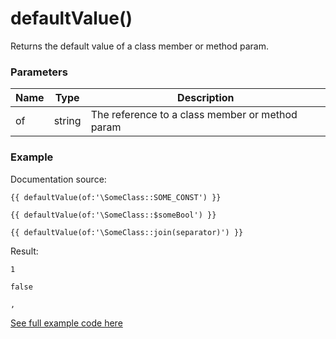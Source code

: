 # defaultValue()

Returns the default value of a class member or method param.

### Parameters

| Name | Type | Description
| ---- | ---- | -----------
| of | string | The reference to a class member or method param

### Example

Documentation source:

```
{{ defaultValue(of:'\SomeClass::SOME_CONST') }}

{{ defaultValue(of:'\SomeClass::$someBool') }}

{{ defaultValue(of:'\SomeClass::join(separator)') }}
```

Result:

```
1

false

,
```

[See full example code here](../../examples/functions/defaultValue)